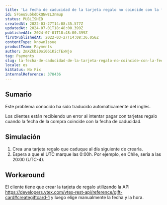 ```yaml
---
title: 'La fecha de caducidad de la tarjeta regalo no coincide con la fecha elegida al crearla'
id: 57GeuSubkdDkQNwzL3nmup
status: PUBLISHED
createdAt: 2022-03-27T14:08:35.577Z
updatedAt: 2024-07-01T18:48:00.399Z
publishedAt: 2024-07-01T18:48:00.399Z
firstPublishedAt: 2022-03-27T14:08:36.056Z
contentType: knownIssue
productTeam: Payments
author: 2mXZkbi0oi061KicTExNjo
tag: Payments
slug: la-fecha-de-caducidad-de-la-tarjeta-regalo-no-coincide-con-la-fecha-elegida-al-crearla
locale: es
kiStatus: No Fix
internalReference: 378436
---
```


## Sumario

<div class="alert alert-info">
  <p>Este problema conocido ha sido traducido automáticamente del inglés.</p>
</div>


Los clientes están recibiendo un error al intentar pagar con tarjetas regalo cuando la fecha de la compra coincide con la fecha de caducidad.



## Simulación


1. Crea una tarjeta regalo que caduque al día siguiente de crearla.
2. Espera a que el UTC marque las 0:00h. Por ejemplo, en Chile, sería a las 20:00 (UTC-4).



## Workaround


El cliente tiene que crear la tarjeta de regalo utilizando la API https://developers.vtex.com/vtex-rest-api/reference/gift-card#creategiftcard-1 y luego elige manualmente la fecha y la hora.

